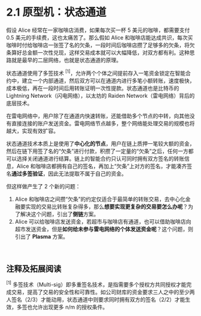 # 2.1 原型机：状态通道

假设 Alice 经常在一家咖啡店消费，如果每次买一杯 5 美元的咖啡，都需要支付 0.5 美元的手续费，这也太痛苦了。那么假如 Alice 和咖啡店能达成共识，每次买咖啡时付给咖啡店一张签了名的欠条，一段时间后咖啡店攒了足够多的欠条，将欠条算好总金额一次性兑现，这样交易成本就可以大幅降低，对双方都有利。这种思路就是最早的二层网络，也就是状态通道的原理。

状态通道使用了多签技术 <sup>[1]</sup>，允许两个个体之间提前存入一笔资金锁定在智能合约中，建立一个内部通道，然后双方可以在通道内进行多笔小额转账，速度极快，成本极低，再在一段时间后用转账证明一次性提款。状态通道也是比特币的 Lightning Network（闪电网络），以太坊的 Raiden Network（雷电网络）背后的底层技术。

<MdxImg src="https://cdn.myfirst.io/layer2/assets/2.1.1.gif" alt="Single Channel Raiden Network.gif" /> 

在雷电网络中，用户除了在通道内快速转账，还能借助多个节点的中转，向其他没有直接连接的账户发送资金。雷电网络节点越多，整个网络能处理交易的规模也将越大，实现有效扩容。
 
<MdxImg src="https://cdn.myfirst.io/layer2/assets/2.1.2.gif" alt="Multi-Channel Raiden Network.gif" /> 

状态通道技术本质上是使用了**中心化的节点**，用户在链上质押一笔较大额的资金，然后在链下用签了名的“欠条”进行付款，积攒了一定量的“欠条”之后，任何一方都可以选择关闭通道进行结算。链上的智能合约只认可同时拥有双方签名的转账信息，Alice 和咖啡店都拥有自己的签名，再加上“欠条”上对方的签名，才能凑齐签名**通过多签验证**，因此无法提取不属于自己的资金。

但这样做产生了 2 个新的问题：

1. Alice 和咖啡店之间攒“欠条”的约定仅适合于最简单的转账交易，去中心化金融要实现的交易比转账复杂得多，那么**想要实现更复杂的交易要怎么办呢**？为了解决这个问题，引出了**侧链**方案。
2. Alice 可以给咖啡店发送资金，若超市与咖啡店有通道，也可以借助咖啡店向超市发送资金，但是**如何给未参与雷电网络的个体发送资金呢**？这个问题，则引出了 **Plasma** 方案。

&nbsp; 
## 注释及拓展阅读
<sup>[1]</sup> 多签技术（Multi-sig）即多重签名技术，是指需要多个授权方共同授权才能完成交易，提高了交易的安全性和可靠性。如公司财库的资金要求三人之中的至少两人签名（2/3）才能动用，状态通道中则要求同时拥有双方的签名（2/2）才能生效，多签也允许出现更多 n/m 的授权条件。

<GithubAvatar owner='lxdao-official' repo='myfirstlayer2-frontend' path='mdx/zh/2.1-state-channel.md' />

<EditChapter url='https://github.com/lxdao-official/myfirstlayer2-frontend/blob/main/mdx/zh/2.1-state-channel.md' />
